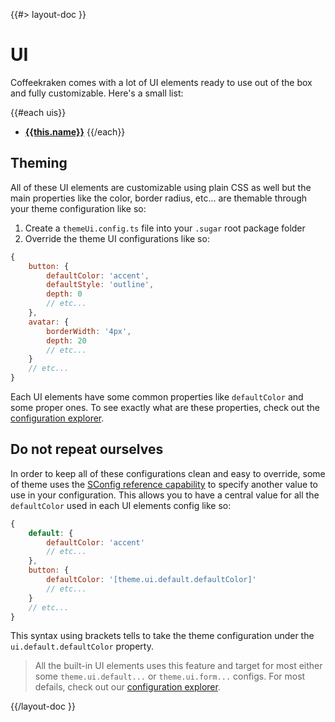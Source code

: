 <!--
/**
 * @name            UI
 * @namespace       doc.css
 * @type            Markdown
 * @platform        md
 * @status          stable
 * @menu            Documentation / CSS           /doc/css/ui
 *
 * @since           2.0.0
 * @author    Olivier Bossel <olivier.bossel@gmail.com> (https://coffeekraken.io)
 */
-->

{{#> layout-doc }}

# UI

Coffeekraken comes with a lot of UI elements ready to use out of the box and fully customizable. Here's a small list:

{{#each uis}}

-   [**{{this.name}}**]({{this.menu.slug}})
    {{/each}}

## Theming

All of these UI elements are customizable using plain CSS as well but the main properties like the color, border radius, etc... are themable through your theme configuration like so:

1. Create a `themeUi.config.ts` file into your `.sugar` root package folder
2. Override the theme UI configurations like so:

```js
{
    button: {
        defaultColor: 'accent',
        defaultStyle: 'outline',
        depth: 0
        // etc...
    },
    avatar: {
        borderWidth: '4px',
        depth: 20
        // etc...
    }
    // etc...
}
```

Each UI elements have some common properties like `defaultColor` and some proper ones.
To see exactly what are these properties, check out the [configuration explorer](/doc/config/explorer).

## Do not repeat ourselves

In order to keep all of these configurations clean and easy to override, some of theme uses the [SConfig reference capability](/doc/config/references) to specify another value to use in your configuration. This allows you to have a central value for all the `defaultColor` used in each UI elements config like so:

```js
{
    default: {
        defaultColor: 'accent'
        // etc...
    },
    button: {
        defaultColor: '[theme.ui.default.defaultColor]'
        // etc...
    }
    // etc...
}
```

This syntax using brackets tells to take the theme configuration under the `ui.default.defaultColor` property.

> All the built-in UI elements uses this feature and target for most either some `theme.ui.default...` or `theme.ui.form...` configs. For most defails, check out our [configuration explorer](/doc/config/explorer).

{{/layout-doc }}
